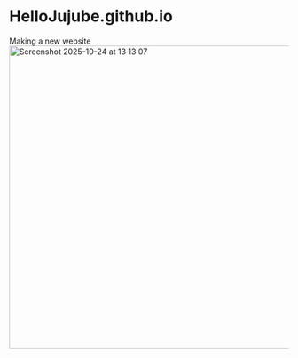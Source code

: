 # HelloJujube.github.io
Making a new website
<img width="701" height="546" alt="Screenshot 2025-10-24 at 13 13 07" src="https://github.com/user-attachments/assets/9e2642e8-e3f2-463b-8e86-f6ff66f019a2" />
